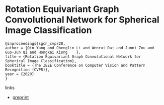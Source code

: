 # Rotation Equivariant Graph Convolutional Network for Spherical Image Classification	

```
@inproceedings{sgcn_cvpr20,
author = {Qin Yang and Chenglin Li and Wenrui Dai and Junni Zou and Guo-Jun Qi and Hongkai Xiong	},
title = {Rotation Equivariant Graph Convolutional Network for Spherical Image Classification},
booktitle = {The IEEE Conference on Computer Vision and Pattern Recognition (CVPR)},
year = {2020}
}
```

links
- [preprint](http://www.eecs.ucf.edu/~gqi/publications/CVPR2020_rotation.pdf)
